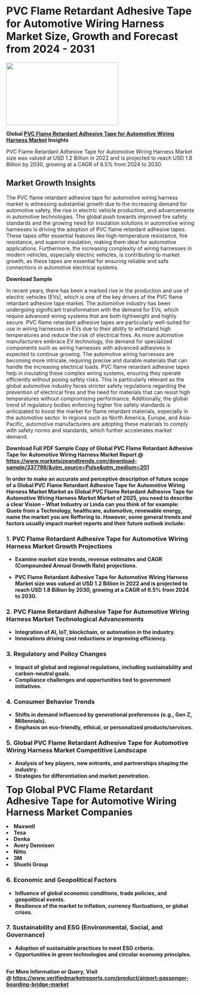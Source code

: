 <H1>PVC Flame Retardant Adhesive Tape for Automotive Wiring Harness Market Size, Growth and Forecast from 2024 - 2031</H1><img class="aligncenter size-medium wp-image-584254" src="https://thirdeyenews.in/wp-content/uploads/2024/09/Global-Market-Research-300x168.jpeg" alt="" width="300" height="168" /><p><strong>Global&nbsp;<a href="https://www.marketsizeandtrends.com/download-sample/337798/&amp;utm_source=Pulse&amp;utm_medium=201">PVC Flame Retardant Adhesive Tape for Automotive Wiring Harness Market</a> Insights</strong></p><p>PVC Flame Retardant Adhesive Tape for Automotive Wiring Harness Market size was valued at USD 1.2 Billion in 2022 and is projected to reach USD 1.8 Billion by 2030, growing at a CAGR of 6.5% from 2024 to 2030.</p><p><h2>Market Growth Insights</h2> <p>The PVC flame retardant adhesive tape for automotive wiring harness market is witnessing substantial growth due to the increasing demand for automotive safety, the rise in electric vehicle production, and advancements in automotive technologies. The global push towards improved fire safety standards and the growing need for insulation solutions in automotive wiring harnesses is driving the adoption of PVC flame retardant adhesive tapes. These tapes offer essential features like high-temperature resistance, fire resistance, and superior insulation, making them ideal for automotive applications. Furthermore, the increasing complexity of wiring harnesses in modern vehicles, especially electric vehicles, is contributing to market growth, as these tapes are essential for ensuring reliable and safe connections in automotive electrical systems.</p> <p><strong>Download Sample</strong></p> <p>In recent years, there has been a marked rise in the production and use of electric vehicles (EVs), which is one of the key drivers of the PVC flame retardant adhesive tape market. The automotive industry has been undergoing significant transformation with the demand for EVs, which require advanced wiring systems that are both lightweight and highly secure. PVC flame retardant adhesive tapes are particularly well-suited for use in wiring harnesses in EVs due to their ability to withstand high temperatures and reduce the risk of electrical fires. As more automotive manufacturers embrace EV technology, the demand for specialized components such as wiring harnesses with advanced adhesives is expected to continue growing. The automotive wiring harnesses are becoming more intricate, requiring precise and durable materials that can handle the increasing electrical loads. PVC flame retardant adhesive tapes help in insulating these complex wiring systems, ensuring they operate efficiently without posing safety risks. This is particularly relevant as the global automotive industry faces stricter safety regulations regarding the prevention of electrical fires and the need for materials that can resist high temperatures without compromising performance. Additionally, the global trend of regulatory bodies enforcing higher fire safety standards is anticipated to boost the market for flame retardant materials, especially in the automotive sector. In regions such as North America, Europe, and Asia-Pacific, automotive manufacturers are adopting these materials to comply with safety norms and standards, which further accelerates market demand. <p><strong></p><p><span class=""><strong>Download Full PDF Sample Copy of Global PVC Flame Retardant Adhesive Tape for Automotive Wiring Harness Market Report</strong> @ <a href="https://www.marketsizeandtrends.com/download-sample/337798/&amp;utm_source=Pulse&amp;utm_medium=201" target="_blank">https://www.marketsizeandtrends.com/download-sample/337798/&amp;utm_source=Pulse&amp;utm_medium=201</a></span></p><p>In order to make an accurate and perceptive description of future scope of a Global&nbsp;PVC Flame Retardant Adhesive Tape for Automotive Wiring Harness Market Market as Global&nbsp;PVC Flame Retardant Adhesive Tape for Automotive Wiring Harness Market Market of 2025, you need to describe a clear Vision &ndash; What Industry or Linda can you think of for example: Quote from a Technology, healthcare, automotive, renewable energy, name the market you are Reffering to. However, some general trends and factors usually impact market reports and their future outlook include:</p><h3>1.&nbsp;<strong>PVC Flame Retardant Adhesive Tape for Automotive Wiring Harness Market Growth Projections</strong></h3><ul><li>Examine market size trends, revenue estimates and CAGR (Compounded Annual Growth Rate) projections.</li><li><p>PVC Flame Retardant Adhesive Tape for Automotive Wiring Harness Market size was valued at USD 1.2 Billion in 2022 and is projected to reach USD 1.8 Billion by 2030, growing at a CAGR of 6.5% from 2024 to 2030.</p></li></ul><h3>2.&nbsp;<strong>PVC Flame Retardant Adhesive Tape for Automotive Wiring Harness Market Technological Advancements</strong></h3><ul><li>Integration of AI, IoT, blockchain, or automation in the industry.</li><li>Innovations driving cost reductions or improving efficiency.</li></ul><h3>3.&nbsp;<strong>Regulatory and Policy Changes</strong></h3><ul><li>Impact of global and regional regulations, including sustainability and carbon-neutral goals.</li><li>Compliance challenges and opportunities tied to government initiatives.</li></ul><h3>4.&nbsp;<strong>Consumer Behavior Trends</strong></h3><ul><li>Shifts in demand influenced by generational preferences (e.g., Gen Z, Millennials).</li><li>Emphasis on eco-friendly, ethical, or personalized products/services.</li></ul><h3>5.&nbsp;<strong>Global PVC Flame Retardant Adhesive Tape for Automotive Wiring Harness Market Competitive Landscape</strong></h3><ul><li>Analysis of key players, new entrants, and partnerships shaping the industry.</li><li>Strategies for differentiation and market penetration.</li></ul><p data-pm-slice="1 1 []"><span style="color: inherit; font-family: inherit; font-size: 25px;">Top Global PVC Flame Retardant Adhesive Tape for Automotive Wiring Harness Market Companies</span></p><div class="" data-test-id=""><p><li>Maxwell</li><li> Tesa</li><li> Denka</li><li> Avery Dennison</li><li> Nitto</li><li> 3M</li><li> Shushi Group</li></p></div><h3>6.&nbsp;<strong>Economic and Geopolitical Factors</strong></h3><ul><li>Influence of global economic conditions, trade policies, and geopolitical events.</li><li>Resilience of the market to inflation, currency fluctuations, or global crises.</li></ul><h3>7.&nbsp;<strong>Sustainability and ESG (Environmental, Social, and Governance)</strong></h3><ul><li>Adoption of sustainable practices to meet ESG criteria.</li><li>Opportunities in green technologies and circular economy principles.</li></ul><h2><strong style="font-size: 14px;">For More Information or Query, Visit @&nbsp;</strong><a style="background-color: #ffffff; font-size: 14px;" href="https://www.marketsizeandtrends.com/report/pvc-flame-retardant-adhesive-tape-for-automotive-wiring-harness-market/" target="_blank">https://www.verifiedmarketreports.com/product/airport-passenger-boarding-bridge-market</a></h2>
